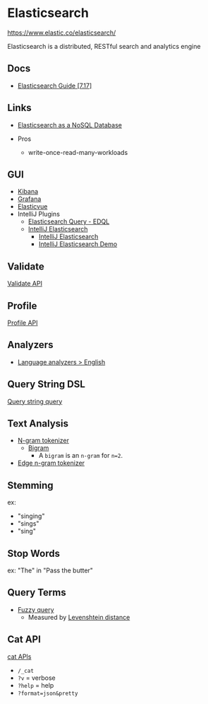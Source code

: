# Elasticsearch

<https://www.elastic.co/elasticsearch/>

Elasticsearch is a distributed, RESTful search and analytics engine


## Docs

* [Elasticsearch Guide [7.17]](https://www.elastic.co/guide/en/elasticsearch/reference/7.17/index.html)

## Links

* [Elasticsearch as a NoSQL Database](https://www.elastic.co/blog/found-elasticsearch-as-nosql)

* Pros
  * write-once-read-many-workloads


## GUI

* [Kibana](https://www.elastic.co/kibana/)
* [Grafana](https://grafana.com/)
* [Elasticvue](https://elasticvue.com/)
* IntelliJ Plugins
  * [Elasticsearch Query - EDQL](https://plugins.jetbrains.com/plugin/16364-elasticsearch-query--edql)
  * [IntelliJ Elasticsearch](https://plugins.jetbrains.com/plugin/14512-elasticsearch)
    * [IntelliJ Elasticsearch](https://www.intellij-elasticsearch.com/)
    * [IntelliJ Elasticsearch Demo](https://www.youtube.com/watch?v=lSsnPGMG830)

## Validate

[Validate API](https://www.elastic.co/guide/en/elasticsearch/reference/current/search-validate.html)

## Profile

[Profile API](https://www.elastic.co/guide/en/elasticsearch/reference/current/search-profile.html)


## Analyzers

* [Language analyzers > English](https://www.elastic.co/guide/en/elasticsearch/reference/current/analysis-lang-analyzer.html#english-analyzer)


## Query String DSL

[Query string query](https://www.elastic.co/guide/en/elasticsearch/reference/current/query-dsl-query-string-query.html)

## Text Analysis

* [N-gram tokenizer](https://www.elastic.co/guide/en/elasticsearch/reference/current/analysis-ngram-tokenizer.html)
  * [Bigram](https://en.wikipedia.org/wiki/Bigram)
    * A `bigram` is an `n-gram` for `n=2`.
* [Edge n-gram tokenizer](https://www.elastic.co/guide/en/elasticsearch/reference/current/analysis-edgengram-tokenizer.html)

## Stemming

ex:

* "singing"
* "sings"
* "sing"

## Stop Words

ex: "The" in "Pass the butter"

## Query Terms

* [Fuzzy query](https://www.elastic.co/guide/en/elasticsearch/reference/7.17/query-dsl-fuzzy-query.html)
  * Measured by [Levenshtein distance](https://en.wikipedia.org/wiki/Levenshtein_distance)

## Cat API

[cat APIs](https://www.elastic.co/guide/en/elasticsearch/reference/6.8/cat.html)

* `/_cat`
* `?v` = verbose
* `?help` = help
* `?format=json&pretty`
